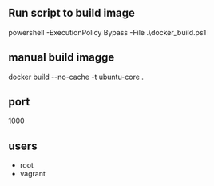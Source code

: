## Run script to build image
powershell -ExecutionPolicy Bypass -File .\docker_build.ps1

## manual build imagge
docker build --no-cache -t ubuntu-core . 

## port
1000

## users
- root
- vagrant